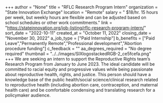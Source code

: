 +++
author = "None"
title = "RFLC Research Program Intern"
organization = "State Innovation Exchange"
location = "Remote"
salary = " $18/hr. 15 hours per week, but weekly hours are flexible and can be adjusted based on school schedules or other work commitments."
link = "https://stateinnovation.org/job-listing/rflc-research-program-intern/"
sort_date = "2022-10-11"
created_at = "October 11, 2022"
closing_date = "November 30, 2022"
a_job_type = ["Paid Internship"]
b_benefits = ["Paid Leave","Permanently Remote","Professional development","Abortion procedure funding"]
c_feedback = ""
aa_degrees_required = "No degree required"
thumbnail = "../../images/SIXlogostackedRGB-2_ce5fcefa.png"
+++
We are seeking an intern to support the Reproductive Rights team’s Research Program from January to June 2023. The ideal candidate will be committed to racial equity and progressive values while being passionate about reproductive health, rights, and justice. This person should have a knowledge base of the public health/social science/clinical research related to reproductive health (including abortion care, contraception, and maternal health care) and be comfortable condensing and translating research for a policymaker audience.
